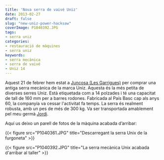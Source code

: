 ```yaml
---
title: 'Nova serra de vaivé Uniz'
date: 2013-02-27
draft: false
slug: "new-uniz-power-hacksaw"
coverImage: P1040392.JPG
tags:
- serra uniz
categories:
- restauració de màquines
- serra uniz
keywords:
- serra mecànica
- serra de vaivé
- Uniz 14
---
```


Aquest 21 de febrer hem estat a [Juncosa (Les
Garrigues)](https://en.wikipedia.org/wiki/Juncosa) per comprar una
antiga serra mecànica de la marca Uniz. Aquesta és la més petita de
diverses serres Uniz. Està etiquetada com a 14 polzades i té una
capacitat de tall de 160 mm per a barres rodones. Fabricada al País
Basc cap als anys 60, la companyia va cessar l'activitat fa temps. La
serra és realment robusta, amb un pes de més de 300 kg. Va ser
transportada amablement pel meu germà
[Jordi](http://www.argotphoto.com/).

Aquí us deixo un parell de fotos de la màquina acabada d’arribar:

{{< figure src="P1040361.JPG" 
    title="Descarregant la serra Unix de la furgoneta" >}}

{{< figure src="P1040392.JPG" 
    title="La serra mecànica Unix acabada d'arribar al taller" >}}


